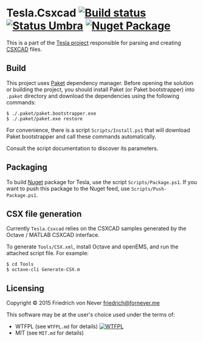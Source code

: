 Tesla.Csxcad [![Build status][appveyor-build-status]][appveyor-build] [![Status Umbra][status-umbra]][andivionian-status-classifier] [![Nuget Package][nuget-badge]][nuget-tesla-csxcad]
============

This is a part of the [Tesla project][tesla] responsible for parsing and
creating [CSXCAD][csxcad] files.

Build
-----

This project uses [Paket][paket] dependency manager. Before opening the solution
or building the project, you should install Paket (or Paket bootstrapper) into
`.paket` directory and download the dependencies using the following commands:

    $ ./.paket/paket.bootstrapper.exe
    $ ./.paket/paket.exe restore

For convenience, there is a script `Scripts/Install.ps1` that will download
Paket bootstrapper and call these commands automatically.

Consult the script documentation to discover its parameters.

Packaging
---------

To build [Nuget][nuget] package for Tesla, use the script `Scripts/Package.ps1`.
If you want to push this package to the Nuget feed, use
`Scripts/Push-Package.ps1`.

CSX file generation
-------------------

Currently `Tesla.Csxcad` relies on the CSXCAD samples generated by the Octave /
MATLAB CSXCAD interface.

﻿To generate `Tools/CSX.xml`, install Octave and openEMS, and run the attached
script file. For example:

    $ cd Tools
    $ octave-cli Generate-CSX.m

Licensing
---------

Copyright © 2015 Friedrich von Never <friedrich@fornever.me>

This software may be at the user's choice used under the terms of:
- WTFPL (see `WTFPL.md` for details) [![WTFPL][wtfpl-badge]][wtfpl]
- MIT (see `MIT.md` for details)

[andivionian-status-classifier]: https://github.com/ForNeVeR/andivionian-status-classifier
[appveyor-build]: https://ci.appveyor.com/project/ForNeVeR/tesla-csxcad/branch/develop
[csxcad]: https://github.com/thliebig/CSXCAD
[nuget]: https://www.nuget.org/
[nuget-tesla-csxcad]: https://www.nuget.org/packages/Tesla.Csxcad/
[paket]: https://fsprojects.github.io/Paket/index.html
[tesla]: https://github.com/ForNeVeR/Tesla
[wtfpl]: http://www.wtfpl.net/

[appveyor-build-status]: https://ci.appveyor.com/api/projects/status/hg2hjvmhwmiwf7q9/branch/develop?svg=true
[nuget-badge]: https://img.shields.io/nuget/vpre/Tesla.Csxcad.svg
[status-umbra]: https://img.shields.io/badge/status-umbra-red.svg
[wtfpl-badge]: http://www.wtfpl.net/wp-content/uploads/2012/12/wtfpl-badge-2.png
